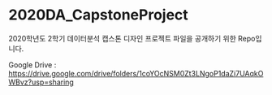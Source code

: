 # 2020DA_CapstoneProject

2020학년도 2학기 데이터분석 캡스톤 디자인 프로젝트 파일을 공개하기 위한 Repo입니다.


Google Drive : https://drive.google.com/drive/folders/1coYOcNSM0Zt3LNgoP1daZi7UAqkOWBvz?usp=sharing
